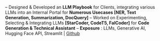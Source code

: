  – Designed & Developed an **LLM Playbook** for Clients, integrating various LLMs into an Internal Portal for **Numerous Usecases [NER, Text Generation, Summarization, DocQuery]**
 – Worked on Experimenting, Selecting & Integrating LLMs **[StarCoder, CodeT5, FalCoder]** for **Code Generation & Technical Assistant**
 – **Exposure** : LLMs, Generative AI, Hugging Face API, Streamlit | [Github](https://github.com/rohansaha13/LLM-Playbook)
